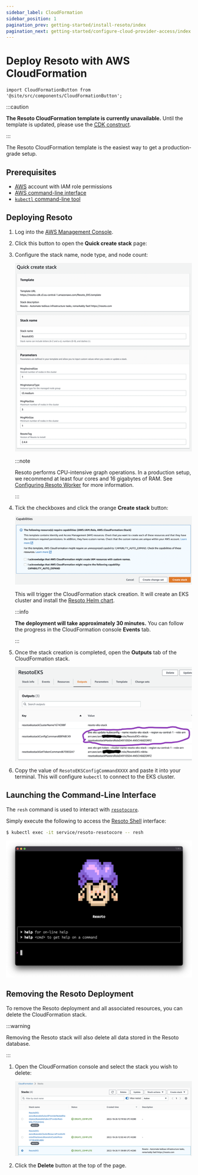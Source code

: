 ```yaml
---
sidebar_label: CloudFormation
sidebar_position: 1
pagination_prev: getting-started/install-resoto/index
pagination_next: getting-started/configure-cloud-provider-access/index
---
```


# Deploy Resoto with AWS CloudFormation

```mdx-code-block
import CloudFormationButton from '@site/src/components/CloudFormationButton';
```

:::caution

**The Resoto CloudFormation template is currently unavailable.** Until the template is updated, please use the [<abbr title="Cloud Development Kit">CDK</abbr> construct](../cdk.md).

:::

The Resoto CloudFormation template is the easiest way to get a production-grade setup.

## Prerequisites

- [<abbr title="Amazon Web Services">AWS</abbr>](https://aws.amazon.com) account with IAM role permissions
- [AWS command-line interface](https://aws.amazon.com/cli)
- [`kubectl` command-line tool](https://kubernetes.io/docs/reference/kubectl)

## Deploying Resoto

1. Log into the [AWS Management Console](https://console.aws.amazon.com).

2. Click this button to open the **Quick create stack** page:

   <CloudFormationButton />

3. Configure the stack name, node type, and node count:

   ![Quick create stack form](./img/quick-create-form.png)

   :::note

   Resoto performs CPU-intensive graph operations. In a production setup, we recommend at least four cores and 16 gigabytes of RAM. See [Configuring Resoto Worker](../../../../reference/configuration/worker.md#multi-core-machines) for more information.

   :::

4. Tick the checkboxes and click the orange **Create stack** button:

   ![Create stack button](./img/create-stack-button.png)

   This will trigger the CloudFormation stack creation. It will create an EKS cluster and install the [Resoto Helm chart](https://github.com/someengineering/helm-charts).

   :::info

   **The deployment will take approximately 30 minutes.** You can follow the progress in the CloudFormation console **Events** tab.

   :::

5. Once the stack creation is completed, open the **Outputs** tab of the CloudFormation stack.

   ![kubectl output command](./img/eks-cfn-output.png)

6. Copy the value of `ResotoEKSConfigCommandXXXX` and paste it into your terminal. This will configure `kubectl` to connect to the EKS cluster.

## Launching the Command-Line Interface

The `resh` command is used to interact with [`resotocore`](../../../../concepts/components/core.md).

Simply execute the following to access the [Resoto Shell](../../../../concepts/components/shell.md) interface:

```bash
$ kubectl exec -it service/resoto-resotocore -- resh
```

![Screenshot of Resoto Shell](../../img/resoto-shell.png)

## Removing the Resoto Deployment

To remove the Resoto deployment and all associated resources, you can delete the CloudFormation stack.

:::warning

Removing the Resoto stack will also delete all data stored in the Resoto database.

:::

1. Open the CloudFormation console and select the stack you wish to delete:

   ![Delete Resoto stack](./img/delete-resoto-stack.png)

2. Click the **Delete** button at the top of the page.
